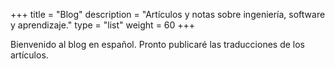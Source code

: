 +++
title = "Blog"
description = "Artículos y notas sobre ingeniería, software y aprendizaje."
type = "list"
weight = 60
+++

Bienvenido al blog en español. Pronto publicaré las traducciones de los artículos.

